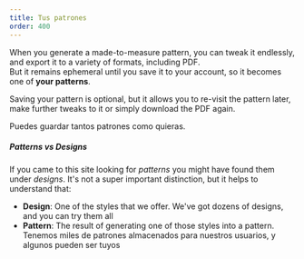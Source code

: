 ```yaml
---
title: Tus patrones
order: 400
---
```


When you generate a made-to-measure pattern, you can tweak it endlessly, and export it to a variety of formats, including PDF.\
But it remains ephemeral until you save it to your account, so it becomes one of **your patterns**.

Saving your pattern is optional, but it allows you to re-visit the pattern later, make further tweaks to it or simply download the PDF again.

Puedes guardar tantos patrones como quieras.

<Tip>

##### Patterns vs Designs

If you came to this site looking for _patterns_ you might have found them under _designs_.
It's not a super important distinction, but it helps to understand that:

- **Design**: One of the styles that we offer. We've got dozens of designs, and you can try them all
- **Pattern**: The result of generating one of those styles into a pattern. Tenemos miles de patrones almacenados para nuestros usuarios, y algunos pueden ser tuyos

</Tip>
